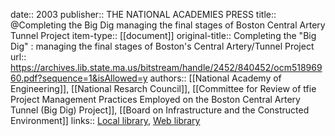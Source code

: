 date:: 2003
publisher:: THE NATIONAL ACADEMIES PRESS
title:: @Completing the Big Dig managing the final stages of Boston Central Artery Tunnel Project
item-type:: [[document]]
original-title:: Completing the "Big Dig" : managing the final stages of Boston's Central Artery/Tunnel Project
url:: https://archives.lib.state.ma.us/bitstream/handle/2452/840452/ocm51896960.pdf?sequence=1&isAllowed=y
authors:: [[National Academy of Engineering]], [[National Resarch Council]], [[Committee for Review of tfie Project Management Practices Employed on the Boston Central Artery Tunnel (Big Dig) Project]], [[Board on Infrastructure and the Constructed Environment]]
links:: [Local library](zotero://select/library/items/YMSB4KH2), [Web library](https://www.zotero.org/users/6520516/items/YMSB4KH2)
